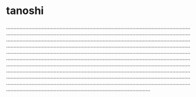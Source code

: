 # tanoshi
.........................................................................................................................................................................................................................................................................................................................................................................................................................................................................................................................................................................................................................................................................................................................................................................................................................................................................................................................................................................................................................................................................................................................................................................................................................................................................................................................................................................................